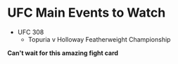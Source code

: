 # UFC Main Events to Watch
- UFC 308
    - Topuria v Holloway Featherweight Championship

**Can't wait for this amazing fight card**